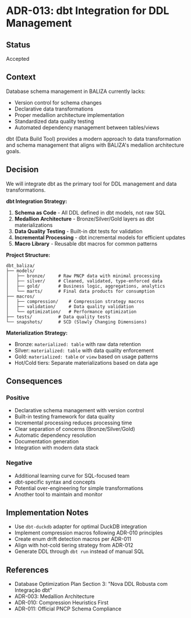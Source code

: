 # ADR-013: dbt Integration for DDL Management

## Status
Accepted

## Context
Database schema management in BALIZA currently lacks:
- Version control for schema changes
- Declarative data transformations
- Proper medallion architecture implementation
- Standardized data quality testing
- Automated dependency management between tables/views

dbt (Data Build Tool) provides a modern approach to data transformation and schema management that aligns with BALIZA's medallion architecture goals.

## Decision
We will integrate dbt as the primary tool for DDL management and data transformations.

**dbt Integration Strategy:**
1. **Schema as Code** - All DDL defined in dbt models, not raw SQL
2. **Medallion Architecture** - Bronze/Silver/Gold layers as dbt materializations
3. **Data Quality Testing** - Built-in dbt tests for validation
4. **Incremental Processing** - dbt incremental models for efficient updates
5. **Macro Library** - Reusable dbt macros for common patterns

**Project Structure:**
```
dbt_baliza/
├── models/
│   ├── bronze/     # Raw PNCP data with minimal processing
│   ├── silver/     # Cleaned, validated, type-enforced data  
│   ├── gold/       # Business logic, aggregations, analytics
│   └── marts/      # Final data products for consumption
├── macros/
│   ├── compression/    # Compression strategy macros
│   ├── validation/     # Data quality validation
│   └── optimization/   # Performance optimization
├── tests/          # Data quality tests
└── snapshots/      # SCD (Slowly Changing Dimensions)
```

**Materialization Strategy:**
- Bronze: `materialized: table` with raw data retention
- Silver: `materialized: table` with data quality enforcement  
- Gold: `materialized: table` or `view` based on usage patterns
- Hot/Cold tiers: Separate materializations based on data age

## Consequences

### Positive
- Declarative schema management with version control
- Built-in testing framework for data quality
- Incremental processing reduces processing time
- Clear separation of concerns (Bronze/Silver/Gold)
- Automatic dependency resolution
- Documentation generation
- Integration with modern data stack

### Negative
- Additional learning curve for SQL-focused team
- dbt-specific syntax and concepts
- Potential over-engineering for simple transformations
- Another tool to maintain and monitor

## Implementation Notes
- Use `dbt-duckdb` adapter for optimal DuckDB integration
- Implement compression macros following ADR-010 principles
- Create enum drift detection macros per ADR-011
- Align with hot-cold tiering strategy from ADR-012
- Generate DDL through `dbt run` instead of manual SQL

## References
- Database Optimization Plan Section 3: "Nova DDL Robusta com Integração dbt"  
- ADR-003: Medallion Architecture
- ADR-010: Compression Heuristics First
- ADR-011: Official PNCP Schema Compliance